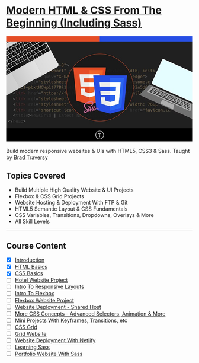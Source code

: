 # [Modern HTML & CSS From The Beginning (Including Sass)](https://www.udemy.com/course/modern-html-css-from-the-beginning)

![Image](./1.%20Introduction/Modern-HTML-CSS-From-The-Beginning-Including-Sass.jpg)

Build modern responsive websites &amp; UIs with HTML5, CSS3 &amp; Sass.
Taught by [Brad Traversy](https://www.traversymedia.com/)

## Topics Covered

- Build Multiple High Quality Website & UI Projects
- Flexbox & CSS Grid Projects
- Website Hosting & Deployment With FTP & Git
- HTML5 Semantic Layout & CSS Fundamentals
- CSS Variables, Transitions, Dropdowns, Overlays & More
- All Skill Levels

---

## Course Content

- [x] [Introduction](01-introduction)
- [x] [HTML Basics](02-html-basics)
- [x] [CSS Basics](03-css-basics)
- [ ] [Hotel Website Project]()
- [ ] [Intro To Responsive Layouts](04-responsive-layouts)
- [ ] [Intro To Flexbox](05-flexbox)
- [ ] [Flexbox Website Project]()
- [ ] [Website Deployment - Shared Host](06-website-deployment)
- [ ] [More CSS Concepts - Advanced Selectors, Animation & More](07-more-css-concepts)
- [ ] [Mini Projects With Keyframes, Transitions, etc]()
- [ ] [CSS Grid](08-css-grid)
- [ ] [Grid Website]()
- [ ] [Website Deployment With Netlify](09-website-deployment-with-netlify)
- [ ] [Learning Sass](10-learning-sass)
- [ ] [Portfolio Website With Sass]()
